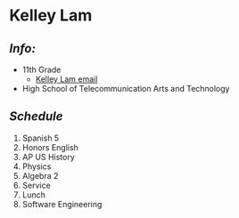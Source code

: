# **Kelley Lam**  
## _Info:_
* 11th Grade
  * [Kelley Lam email](kelleyl9631@hstat.org) 
* High School of Telecommunication Arts and Technology

## _Schedule_
1. Spanish 5
2. Honors English
3. AP US History
4. Physics
5. Algebra 2
6. Service
7. Lunch
8. Software Engineering